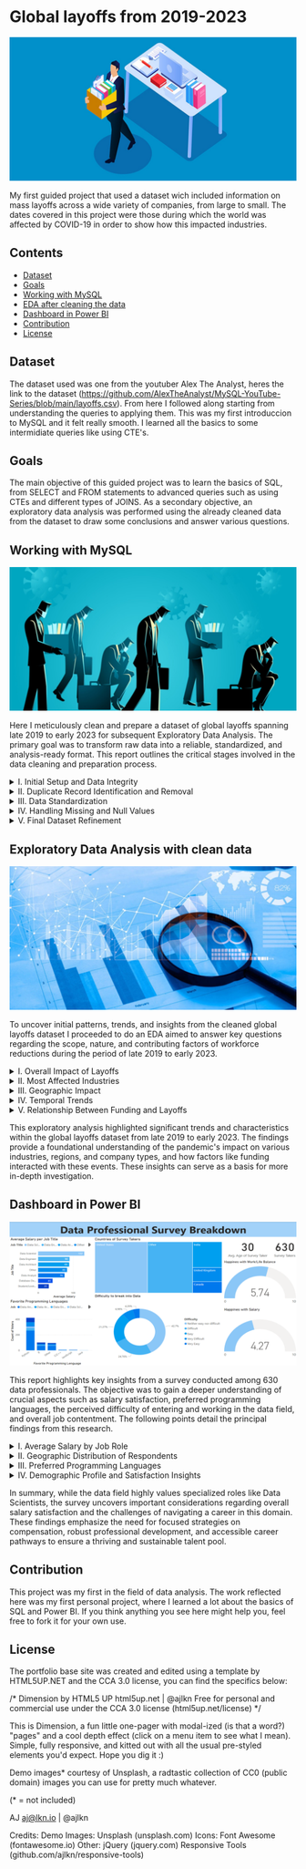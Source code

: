 # Global layoffs from 2019-2023

![First-ETL-EDA-Project](https://github.com/jdmavod/First-ETL-EDA-Project/blob/main/images/layoffs-work.png)

My first guided project that used a dataset wich included information on mass layoffs across a wide variety of companies, from large to small. The dates covered in this project were those during which the world was affected by COVID-19 in order to show how this impacted industries.

## Contents

- [Dataset](#dataset)
- [Goals](#goals)
- [Working with MySQL](#mysql)
- [EDA after cleaning the data](#eda)
- [Dashboard in Power BI](#powerbi)
- [Contribution](contribution)
- [License](#license)

## Dataset <a id="dataset"></a>
The dataset used was one from the youtuber Alex The Analyst, heres the link to the dataset (https://github.com/AlexTheAnalyst/MySQL-YouTube-Series/blob/main/layoffs.csv). From here I followed along starting from understanding the queries to applying them. This was my first introduccion to MySQL and it felt really smooth. I learned all the basics to some intermidiate queries like using CTE's.

## Goals <a id="goals"></a>
The main objective of this guided project was to learn the basics of SQL, from SELECT and FROM statements to advanced queries such as using CTEs and different types of JOINS. As a secondary objective, an exploratory data analysis was performed using the already cleaned data from the dataset to draw some conclusions and answer various questions.

## Working with MySQL <a id="mysql"></a>
![First-ETL-EDA-Project](https://github.com/jdmavod/First-ETL-EDA-Project/blob/main/images/sql-work.png)

Here I meticulously clean and prepare a dataset of global layoffs spanning late 2019 to early 2023 for subsequent Exploratory Data Analysis. The primary goal was to transform raw data into a reliable, standardized, and analysis-ready format. This report outlines the critical stages involved in the data cleaning and preparation process.<br>

<details>
  <summary>I. Initial Setup and Data Integrity</summary><br>
	Objective: To ensure the original dataset remained untouched and to provide a safe working environment for data manipulation.<br><br>
	Action: A duplicate of the original layoffs table, named layoffs_duplicate, was created. This common practice safeguards the source data, which is often live and utilized by multiple users in a business environment.<br><br>
</details>
<details>
  <summary>II. Duplicate Record Identification and Removal</summary><br>
	Objective: To enhance data accuracy by identifying and eliminating redundant records<br><br>
	Action:<br>
	1.- A Common Table Expression (CTE) was employed, utilizing the ROW_NUMBER() window function. This function partitioned data by key columns to assign a sequential integer to each row within its partition.<br><br>
	2.- Analysis of the CTE output revealed duplicate entries.<br><br>
	3.- To manage the cleaning process effectively, a third table, layoffs_duplicate2, was created. This table included the row_num column, facilitating targeted deletion of duplicates.<br><br>
	4.- Duplicate records (where row_num > 1) were then systematically removed from layoffs_duplicate2.<br><br>
</details>
<details>
	<summary>III. Data Standardization</summary><br>
	Objective: To ensure consistency in data representation across various fields, making the data more reliable and easier to analyze.<br><br>
	Action:<br>
	1.- Textual Data Normalization: Various columns underwent standardization. This involved TRIMming leading/trailing whitespace and correcting inconsistencies.<br><br>
	2.- Date Column Transformation: The date column, initially of a TEXT (string) data type, was converted to a DATE data type. This is crucial for accurate chronological analysis and time-series operations.<br><br>
</details>
<details>
	<summary>IV. Handling Missing and Null Values</summary><br>
	Objective: To address empty or null values systematically, thereby improving the dataset's completeness and analytical value.<br><br>
	Action:<br>
	1.- Empty string values in relevant columns were first converted to NULL to ensure uniform handling of missing data.<br><br>
	2.- A SELF JOIN was performed on the layoffs_duplicate2 table, using the company field as the join key. This allowed for the imputation of missing industry information by leveraging non-null industry data from other records pertaining to the same company.<br><br>
</details>
<details>
	<summary>V. Final Dataset Refinement</summary><br>
	Objective: To streamline the dataset for the upcoming EDA phase by removing columns deemed unnecessary or unreliable.<br><br>
	Action:<br>
	1.- total_laid_off and percentage_laid_off: These columns were removed due to a significant number of null values. Retaining them could lead to unreliable insights or misleading visualizations in a potential dashboard, thus they were considered redundant for the planned analysis.<br><br>
	2.- row_number: This column was auxiliary, created specifically for the duplicate removal process. Having served its purpose, it was no longer needed for the subsequent EDA.<br><br>
</details>

## Exploratory Data Analysis with clean data<a id="eda"></a>
![First-ETL-EDA-Project](https://github.com/jdmavod/First-ETL-EDA-Project/blob/main/images/eda-results.png)

To uncover initial patterns, trends, and insights from the cleaned global layoffs dataset I proceeded to do an EDA aimed to answer key questions regarding the scope, nature, and contributing factors of workforce reductions during the period of late 2019 to early 2023.<br>

<details>
	<summary>I. Overall Impact of Layoffs</summary><br>
	1.- Extreme Cases: A notable finding was the occurrence of companies laying off their entire workforce (100% of staff), including some that had previously secured significant funding.<br><br>
	2.- Critical Period: Layoffs were predominantly concentrated between 2020 and 2023, coinciding with the COVID-19 pandemic and its subsequent economic repercussions.<br><br>
	3.- Vulnerability Despite Funding: The data suggests that even well-funded businesses were not immune to the severe economic impact of the COVID-19 crisis, with some ceasing operations entirely.<br><br>
</details>
<details>
	<summary>II. Most Affected Industries</summary><br>
	1.- High-Impact Sectors: Consumer, Retail, and Transportation industries experienced the most substantial impact from layoffs. These sectors often rely on direct consumer interaction, which was heavily disrupted.<br><br>
	2.- Recurring Layoffs: Certain companies appeared repeatedly in top layoff figures across different years, potentially indicating deeper structural issues within those businesses or persistent crises in their respective sectors.<br><br>
</details>
<details>
	<summary>III. Geographic Impact</summary><br>
	1.- Leading Countries: The United States registered the highest total number of layoffs. European nations, including Germany and the United Kingdom, also featured prominently.<br><br>
	2.- Company Stage as a Factor: Post-IPO (publicly traded) companies accounted for a larger share of layoffs compared to early-stage startups. This suggests that larger, more established companies in competitive economies undertook significant cost-cutting measures.<br><br>
</details>
<details>
	<summary>IV. Temporal Trends</summary><br>
	1.- Initial Peak: The highest number of layoffs occurred in March 2020, at the onset of the COVID-19 pandemic.<br><br>
	2.- Subsequent Waves: While the initial shock was significant, smaller waves of layoffs were observed in 2022 and 2023, indicating a prolonged "ripple effect" of the initial crisis.<br><br>
	3.- Progressive Accumulation: The cumulative sum of layoffs demonstrated a substantial increase (48%) between 2020 and 2023, underscoring the sustained impact on the workforce.<br><br>
</details>
<details>
	<summary>V. Relationship Between Funding and Layoffs</summary><br>
	1.- Funding Paradox: A counterintuitive finding was that some companies laying off 100% of their staff had previously raised substantial capital (e.g., over $500 million).<br><br>
	2.- No Direct Correlation: The analysis did not reveal a clear, direct correlation between the amount of funding a company had raised and the extent of its layoffs. Companies with less funding were also observed to have survived.<br><br>
	3.- Insight: This suggests that capital injection alone is not a definitive safeguard against business failure or large-scale layoffs, and adaptability may play a more crucial role.<br><br>
</details>

This exploratory analysis highlighted significant trends and characteristics within the global layoffs dataset from late 2019 to early 2023. The findings provide a foundational understanding of the pandemic's impact on various industries, regions, and company types, and how factors like funding interacted with these events. These insights can serve as a basis for more in-depth investigation.

## Dashboard in Power BI <a id="powerbi"></a>
![First-ETL-EDA-Project](https://github.com/jdmavod/First-ETL-EDA-Project/blob/main/images/bi-dashboard.png)

This report highlights key insights from a survey conducted among 630 data professionals. The objective was to gain a deeper understanding of crucial aspects such as salary satisfaction, preferred programming languages, the perceived difficulty of entering and working in the data field, and overall job contentment. The following points detail the principal findings from this research.

<details>
	<summary>I. Average Salary by Job Role</summary>
	Data Scientists command the highest average salaries, closely followed by Data Engineers and Data Architects. This reflects the significant market demand for professionals skilled in extracting valuable insights and developing predictive models from complex datasets. Their advanced specialization, often encompassing deep knowledge of statistics, machine learning, and programming, typically justifies this higher compensation.<br><br>
	Conversely, roles such as Database Developer and positions held by students or those actively seeking employment show the lowest average salaries. This difference often mirrors the more operational nature of some roles or, in the case of students, a lack of consolidated work experience. While Database Developers are vital for data management, their specialization curve is often perceived as less steep compared to data science-focused roles.
</details>
<details>
	<summary>II. Geographic Distribution of Respondents</summary>
	The majority of the 630 survey participants reside in the United States. This demographic concentration is important because it suggests that the observed findings, particularly regarding salary benchmarks and job role hierarchies, are heavily influenced by US labor market conditions and cultural factors, and may not be directly generalizable to a global scale.<br><br>

Therefore, when interpreting conclusions, such as the salary leadership of Data Scientists, it's crucial to acknowledge this potential US-centric bias. In other countries with different costs of living or varying demand for data professionals, salary differences between roles might be less pronounced, or the ranking of roles by compensation could differ.
</details>
<details>
	<summary>III. Preferred Programming Languages</summary>
	Python stands out as the dominant programming language among the surveyed data professionals. This strong preference underscores Python's critical role as an essential tool in data analysis and data science, aligning with the high demand and compensation for Data Scientists and Data Engineers, particularly within the US market where most respondents are based.<br><br>

While other languages such as R, C/C++, JavaScript, and Java have a smaller footprint in the survey responses, a foundational or even specialized understanding of these languages can still offer competitive advantages. Their relevance may vary depending on the specific job role, industry, or the labor market conditions in different geographical regions.
</details>
<details>
	<summary>IV. Demographic Profile and Satisfaction Insights</summary>
	The average age of respondents is 30 years. Notably, while work-life balance satisfaction is moderate (5.74 out of 10), overall salary satisfaction is relatively low (4.27 out of 10). This discrepancy, even with roles like Data Scientists being well-compensated, suggests that compensation may not be meeting expectations across the board or that dissatisfaction is concentrated in lower-paying roles, posing potential talent retention challenges.<br><br>

Furthermore, the perceived difficulty of entering the data field or performing effectively within it varies, with a significant number of professionals finding it "Neither easy nor difficult" or "Difficult." This highlights a potential need for more effective training programs and mentorship opportunities. Addressing this could help bridge the gap between the high demand for data professionals and the current supply, especially for those in the earlier stages of their careers who form a large part of the respondent base.
</details>

In summary, while the data field highly values specialized roles like Data Scientists, the survey uncovers important considerations regarding overall salary satisfaction and the challenges of navigating a career in this domain. These findings emphasize the need for focused strategies on compensation, robust professional development, and accessible career pathways to ensure a thriving and sustainable talent pool.

## Contribution <a id="contribution"></a>
This project was my first in the field of data analysis. The work reflected here was my first personal project, where I learned a lot about the basics of SQL and Power BI. If you think anything you see here might help you, feel free to fork it for your own use.

## License <a id="license"></a>
The portfolio base site was created and edited using a template by HTML5UP.NET and the CCA 3.0 license, you can find the specifics below:

/*
	Dimension by HTML5 UP
	html5up.net | @ajlkn
	Free for personal and commercial use under the CCA 3.0 license (html5up.net/license)
*/


This is Dimension, a fun little one-pager with modal-ized (is that a word?) "pages" and a cool depth effect (click on a menu item to see what I mean). Simple, fully
responsive, and kitted out with all the usual pre-styled elements you'd expect. Hope you dig it :)

Demo images* courtesy of Unsplash, a radtastic collection of CC0 (public domain) images you can use for pretty much whatever.

(* = not included)

AJ
aj@lkn.io | @ajlkn

Credits:
	Demo Images:
		Unsplash (unsplash.com)
	Icons:
		Font Awesome (fontawesome.io)
	Other:
		jQuery (jquery.com)
		Responsive Tools (github.com/ajlkn/responsive-tools)
